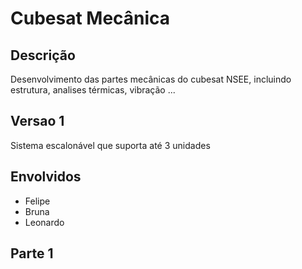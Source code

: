 # Cubesat Mecânica

## Descrição
Desenvolvimento das partes mecânicas do cubesat NSEE, incluindo estrutura, analises térmicas, vibração ...

## Versao 1 

 Sistema escalonável que suporta até 3 unidades

## Envolvidos
- Felipe
- Bruna
- Leonardo

## Parte 1
